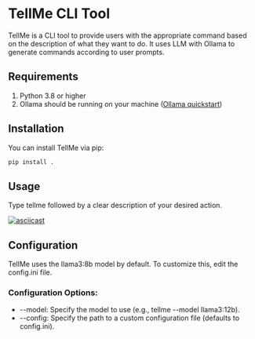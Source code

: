 # TellMe CLI Tool

TellMe is a CLI tool to provide users with the appropriate command based on the description of what they want to do. It uses LLM with Ollama to generate commands according to user prompts.

## Requirements  
   1. Python 3.8 or higher
   2. Ollama should be running on your machine ([Ollama quickstart](https://github.com/ollama/ollama/blob/main/README.md#quickstart))


## Installation

You can install TellMe via pip:

```bash
pip install .
```
## Usage
  Type tellme followed by a clear description of your desired action.
  
[![asciicast](https://asciinema.org/a/a38IAVmKIrdrwXL3aZccA9D1C.svg)](https://asciinema.org/a/a38IAVmKIrdrwXL3aZccA9D1C)

## Configuration
TellMe uses the llama3:8b model by default. To customize this, edit the config.ini file.

### Configuration Options:
- --model: Specify the model to use (e.g., tellme --model llama3:12b).
- --config: Specify the path to a custom configuration file (defaults to config.ini).

